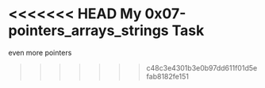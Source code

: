 <<<<<<< HEAD
My 0x07-pointers_arrays_strings Task
=======
even more pointers
>>>>>>> c48c3e4301b3e0b97dd611f01d5efab8182fe151
